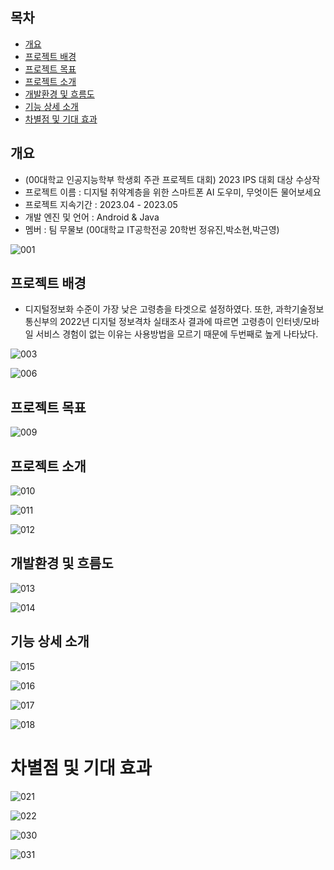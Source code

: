 ## 목차
- [개요](#개요)
- [프로젝트 배경](#프로젝트-배경)
- [프로젝트 목표](#프로젝트-목표)
- [프로젝트 소개](#프로젝트-소개)
- [개발환경 및 흐름도](#개발환경-및-흐름도)
- [기능 상세 소개](#기능-상세-소개)
- [차별점 및 기대 효과](#차별점-및-기대-효과)

## 개요
- (00대학교 인공지능학부 학생회 주관 프로젝트 대회) 2023 IPS 대회 대상 수상작
- 프로젝트 이름 : 디지털 취약계층을 위한 스마트폰 AI 도우미, 무엇이든 물어보세요
- 프로젝트 지속기간 : 2023.04 - 2023.05
- 개발 엔진 및 언어 : Android & Java
- 멤버 : 팀 무물보 (00대학교 IT공학전공 20학번 정유진,박소현,박근영)
  
![001](https://github.com/Park-kxng/mumulbo2023/assets/114843604/44f7861a-0ee6-4591-9f94-d3b08598058e)


## 프로젝트 배경
- 디지털정보화 수준이 가장 낮은 고령층을 타겟으로 설정하였다. 또한, 과학기술정보통신부의 2022년 디지털 정보격차 실태조사 결과에 따르면 고령층이 인터넷/모바일 서비스 경험이 없는 이유는 사용방법을 모르기 때문에 두번째로 높게 나타났다.

![003](https://github.com/Park-kxng/mumulbo2023/assets/114843604/a6fa3ed7-89fb-4c32-a4f4-8c030d555967)

![006](https://github.com/Park-kxng/mumulbo2023/assets/114843604/d2be9f9f-73a0-4698-976c-236cb4fc33a2)


## 프로젝트 목표

![009](https://github.com/Park-kxng/mumulbo2023/assets/114843604/2969c8be-e2e1-4c1b-b583-2edcb7352b99)


## 프로젝트 소개

![010](https://github.com/Park-kxng/mumulbo2023/assets/114843604/063a833a-8a01-441a-a12b-750f4c34a645)

![011](https://github.com/Park-kxng/mumulbo2023/assets/114843604/a36358e1-c7ce-4ef1-8e00-5b66ec2f1051)

![012](https://github.com/Park-kxng/mumulbo2023/assets/114843604/da92ce58-888f-4678-b339-55063f33f6c7)


## 개발환경 및 흐름도

![013](https://github.com/Park-kxng/mumulbo2023/assets/114843604/2cf771a4-f5f8-4194-a96c-2618c4869cb2)

![014](https://github.com/Park-kxng/mumulbo2023/assets/114843604/e416f5d9-375f-4d2b-a52f-7506ae6b5ca2)


## 기능 상세 소개

![015](https://github.com/Park-kxng/mumulbo2023/assets/114843604/8f74ebf5-8e77-4581-8421-fb00656cdf1d)

![016](https://github.com/Park-kxng/mumulbo2023/assets/114843604/3c0d27b8-c092-4b45-9a43-a47514aedbe5)

![017](https://github.com/Park-kxng/mumulbo2023/assets/114843604/64cbd77f-6e97-484f-8528-ff536f5243a0)

![018](https://github.com/Park-kxng/mumulbo2023/assets/114843604/d562e25d-581d-45b9-9208-4c3aa9f54555)


# 차별점 및 기대 효과

![021](https://github.com/Park-kxng/mumulbo2023/assets/114843604/ee69ed0c-3f15-458f-be41-3bc5ccdeefde)

![022](https://github.com/Park-kxng/mumulbo2023/assets/114843604/79841532-c46a-4184-978a-747d43fca7a6)

![030](https://github.com/Park-kxng/mumulbo2023/assets/114843604/7d9c920c-187c-4f6d-a28f-4ec42558b726)

![031](https://github.com/Park-kxng/mumulbo2023/assets/114843604/2b457aab-8d30-4bf7-a8c9-12a810fcb0d7)
